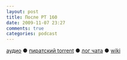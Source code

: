 ```yaml
---
layout: post
title: После РТ 160
date: 2009-11-07 23:27
comments: true
categories: podcast
---
```

[аудио](http://cdn.radio-t.com/rt160post.mp3) ● [пиратский torrent](http://pirates.radio-t.com/torrents/rt160post.mp3.torrent) ● [лог чата](http://chat.radio-t.com/logs/radio-t-160.html) ● [wiki](http://wiki.radio-t.com/%D0%9F%D0%BE%D1%81%D0%BB%D0%B5_%D0%A0%D0%A2_160)<audio src="http://cdn.radio-t.com/rt160post.mp3" preload="none">
